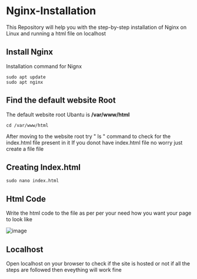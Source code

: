 # Nginx-Installation
This Repository will help you with the step-by-step installation of Nginx on Linux and running a html file on localhost

<h2>Install Nginx</h2>

Installation command for Nignx

````
sudo apt update
sudo apt nginx
````
<h2> Find the default website Root </h2>
<p> The default website root Ubantu is  <b>/var/www/html</b> </p>

``
cd /var/www/html
``
<p>
  After moving to the website root try " ls " command to check for the index.html file present in it
  If you donot have index.html file no worry just create a file file </p>
  
 <h2> Creating Index.html </h2>
 
 ``
 sudo nano index.html
 ``
 
 <h2> Html Code </h2>
 <p> Write the html code to the file as per per your need how you want your page to look like</p>
 
 ![image](https://user-images.githubusercontent.com/67625230/215736250-1873ae6c-f044-4ce3-9187-62eed029dbd9.png)

 <h2> Localhost </h2>
 <p>Open localhost on your browser to check if the site is hosted or not if all the steps are followed then eveything will work fine</p>

